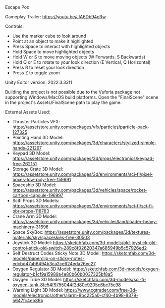 Escape Pod


Gameplay Trailer: https://youtu.be/JIA6Db94oRw


Controls:

- Use the marker cube to look around
- Point at an object to make it highlighted
- Press Space to interact with highlighted objects
- Hold Space to move highlighted objects
- Hold W or S to move moving objects (W Forwards, S Backwards)
- Hold Q or E to rotate to your look direction (E Vertical, Q Horizontal)
- Press R to reset your look direction
- Press Z to toggle zoom



Unity Editor version: 2022.3.33f1


Building the project is not possible due to the Vuforia package not supporting Windows/MacOS build platforms.
Open the "FinalScene" scene in the project's Assets/FinalScene path to play the game.


External Assets Used:

- Thruster Particles VFX: https://assetstore.unity.com/packages/vfx/particles/particle-pack-127325
- Pointing Hand 3D Model: https://assetstore.unity.com/packages/3d/characters/stylized-simple-hands-221297
- Keypad 3D Model: https://assetstore.unity.com/packages/3d/props/electronics/keypad-free-262151
- Storage Crate 3D Model: https://assetstore.unity.com/packages/3d/environments/sci-fi/pixel-boxes-low-poly-free-159691
- Spaceship 3D Model: https://assetstore.unity.com/packages/3d/vehicles/space/rocket-cartoon-capsule-196997
- Scifi Props 3D Models: https://assetstore.unity.com/packages/3d/environments/sci-fi/sci-fi-pbr-props-118783
- Crane Arm 3D Model: https://assetstore.unity.com/packages/3d/vehicles/land/loader-heavy-machinery-31696
- Space SkyBox: https://assetstore.unity.com/packages/2d/textures-materials/sky/spaceskies-free-80503
- Joystick 3D Model: https://sketchfab.com/3d-models/old-joystick-old-control-stick-old-switch-289c8f02620347a685949b5c57926ed2
- Self Destruct Codes Sticky Note 3D Model: https://sketchfab.com/3d-models/paperclip-on-sticky-notes-edcbd47ab8494b3ca2ce624eda26ec27
- Oxygen Regulator 3D Model: https://sketchfab.com/3d-models/oxygen-regulator-b1cf9a15989a4e80b60b0037325bf8a5
- Oxygen Tube 3D Model: https://sketchfab.com/3d-models/sci-fi-oxygen-tank-8fc54f9755044f2d80c9205c6bc75c98
- Warning Light 3D Model: https://www.cgtrader.com/free-3d-models/electronics/other/alarm-8bc225a0-cf40-4b98-8379-b647fc4eb86b
